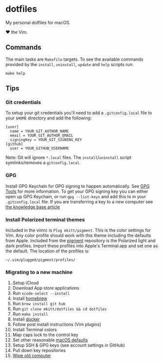 # dotfiles
My personal dotfiles for macOS.

&hearts; the Vim.

## Commands
The main tasks are `Makefile` targets. To see the available commands provided by
the `install`, `uninstall`, `update` and `help` scripts run:

```
make help
```

## Tips

### Git credentials
To setup your git credentials you'll need to add a `.gitconfig.local` file to
your `$HOME` directory and add the following:

```
[user]
  name = YOUR_GIT_AUTHOR_NAME
  email = YOUR_GIT_AUTHOR_EMAIL
  signingKey = YOUR_GIT_SIGNING_KEY
[github]
  user = YOUR_GITHUB_USERNAME
```

Note: Git will ignore `*.local` files. The `install`/`uninstall` script
symlinks/removes a `gitconfig.local`.

### GPG
Install GPG Keychain for GPG signing to happen automatically. See [GPG
Tools][gpg_tools] for more information. To get your GPG signing key you can
either open up GPG Keychain, or run `gpg --list-keys` and add this to in your
`.gitconfig.local` file. If you are transferring a key to a new computer
see [the knowledge base article][gpg_transfer]

### Install Polarized terminal themes
Included in the vimrc is `Plug mkitt/pigment`. This is the color settings for
Vim. Any color profile should work with this theme including the defaults from
Apple. Included from the [pigment][pigment] repository is the Polarized light
and dark profiles. Import these profiles into Apple's Terminal.app and set one
as the default. The location of the profiles is:

```
~/.vim/plugged/pigment/profiles/
```

### Migrating to a new machine
1. Setup iCloud
2. Download App store applications
3. Run `xcode-select --install`
4. Install [homebrew][homebrew]
5. Run `brew install git hub`
6. Run `git clone mkitt/dotfiles && cd dotfiles`
7. Run `make install`
8. Install [docker][docker]
9. Follow post install instructions (Vim plugins)
10. Install Terminal colors
11. Map caps lock to the control key
12. Set other reasonable [macOS defaults][macos_defaults]
13. Setup SSH & GPG keys (see account settings in GitHub)
14. Pull down key repositories
15. [Wipe old computer][wipe]

<!-- Markdown links -->
[docker]: https://www.docker.com/docker-mac
[gpg_tools]: https://gpgtools.org/
[gpg_transfer]: https://gpgtools.tenderapp.com/kb/gpg-keychain-faq/backup-or-transfer-your-keys
[homebrew]: https://brew.sh
[macos_defaults]: http://mths.be/osx
[pigment]: https://github.com/mkitt/pigment
[wipe]: https://support.apple.com/en-us/HT201065
